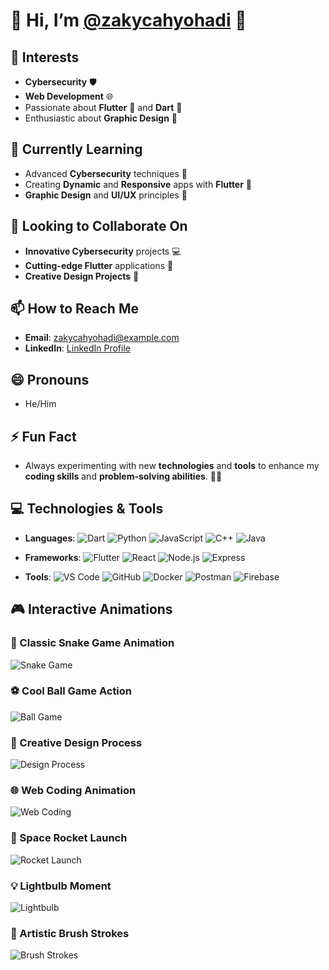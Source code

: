 # 🌟 Hi, I’m [@zakycahyohadi](https://github.com/zakycahyohadi) 👋

## 🚀 Interests
- **Cybersecurity** 🛡️
- **Web Development** 🌐
- Passionate about **Flutter** 🦋 and **Dart** 🏹
- Enthusiastic about **Graphic Design** 🎨

## 🌱 Currently Learning
- Advanced **Cybersecurity** techniques 🔐
- Creating **Dynamic** and **Responsive** apps with **Flutter** 📱
- **Graphic Design** and **UI/UX** principles 🎨

## 💞️ Looking to Collaborate On
- **Innovative Cybersecurity** projects 💻
- **Cutting-edge Flutter** applications 🚀
- **Creative Design Projects** 🌟

## 📫 How to Reach Me
- **Email**: [zakycahyohadi@example.com](mailto:zakycahyohadi@example.com)
- **LinkedIn**: [LinkedIn Profile](https://www.linkedin.com/in/zakycahyohadi)

## 😄 Pronouns
- He/Him

## ⚡ Fun Fact
- Always experimenting with new **technologies** and **tools** to enhance my **coding skills** and **problem-solving abilities**. 🧠💡

## 💻 Technologies & Tools
- **Languages**:
  ![Dart](https://img.shields.io/badge/Dart-0175C2?style=flat&logo=dart&logoColor=white)
  ![Python](https://img.shields.io/badge/Python-3776AB?style=flat&logo=python&logoColor=white)
  ![JavaScript](https://img.shields.io/badge/JavaScript-F7DF1E?style=flat&logo=javascript&logoColor=black)
  ![C++](https://img.shields.io/badge/C++-00599C?style=flat&logo=cplusplus&logoColor=white)
  ![Java](https://img.shields.io/badge/Java-007396?style=flat&logo=java&logoColor=white)

- **Frameworks**:
  ![Flutter](https://img.shields.io/badge/Flutter-02569B?style=flat&logo=flutter&logoColor=white)
  ![React](https://img.shields.io/badge/React-61DAFB?style=flat&logo=react&logoColor=black)
  ![Node.js](https://img.shields.io/badge/Node.js-339933?style=flat&logo=node.js&logoColor=white)
  ![Express](https://img.shields.io/badge/Express-000000?style=flat&logo=express&logoColor=white)

- **Tools**:
  ![VS Code](https://img.shields.io/badge/VS%20Code-007ACC?style=flat&logo=visual-studio-code&logoColor=white)
  ![GitHub](https://img.shields.io/badge/GitHub-181717?style=flat&logo=github&logoColor=white)
  ![Docker](https://img.shields.io/badge/Docker-2496ED?style=flat&logo=docker&logoColor=white)
  ![Postman](https://img.shields.io/badge/Postman-FF6C37?style=flat&logo=postman&logoColor=white)
  ![Firebase](https://img.shields.io/badge/Firebase-FFCA28?style=flat&logo=firebase&logoColor=black)

## 🎮 Interactive Animations

### 🐍 Classic Snake Game Animation
![Snake Game](https://media.giphy.com/media/3o6ozsAkqRi7pl1GZq/giphy.gif)

### ⚽ Cool Ball Game Action
![Ball Game](https://media.giphy.com/media/5uM5OKO6GQHR4ZazgA/giphy.gif)

### 🎨 Creative Design Process
![Design Process](https://media.giphy.com/media/xT1XGzt7wD7fc2NNbO/giphy.gif)

### 🌐 Web Coding Animation
![Web Coding](https://media.giphy.com/media/xT1XGkb5kN91e5eXRa/giphy.gif)

### 🚀 Space Rocket Launch
![Rocket Launch](https://media.giphy.com/media/3o6fJ8H8hMpoF9Iq1S/giphy.gif)

### 💡 Lightbulb Moment
![Lightbulb](https://media.giphy.com/media/3o6fJdA5GVuIKpTLvS/giphy.gif)

### 🎨 Artistic Brush Strokes
![Brush Strokes](https://media.giphy.com/media/xT0xeJpnrWC4Xk1VSg/giphy.gif)

<!---
zakycahyohadi/zakycahyohadi is a ✨ special ✨ repository because its `README.md` (this file) appears on your GitHub profile.
You can click the Preview link to take a look at your changes.
--->
